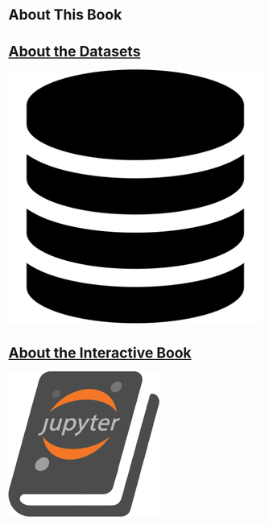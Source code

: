 # About This Book

# [About the Datasets](https://veerg24.github.io/myonlinebook/about/aboutdatasets.html)
[![](datasets.png)](https://veerg24.github.io/myonlinebook/about/aboutdatasets.html)
# [About the Interactive Book](https://veerg24.github.io/myonlinebook/about/aboutinteractivebooks.html)
[![](jupyterbook.png)](https://veerg24.github.io/myonlinebook/about/aboutinteractivebooks.html)